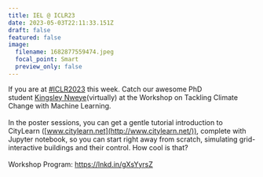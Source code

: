 ```yaml
---
title: IEL @ ICLR23
date: 2023-05-03T22:11:33.151Z
draft: false
featured: false
image:
  filename: 1682877559474.jpeg
  focal_point: Smart
  preview_only: false
---
```

If you are at [\#ICLR2023](https://www.linkedin.com/feed/hashtag/?keywords=iclr2023&highlightedUpdateUrns=urn%3Ali%3Aactivity%3A7058946929690365952) this week. Catch our awesome PhD student [Kingsley Nweye](https://www.linkedin.com/in/ACoAACGlpu4B5_eYff2-tnkBHbBNQYn4GJ_6QY0)(virtually) at the Workshop on Tackling Climate Change with Machine Learning. \
\
In the poster sessions, you can get a gentle tutorial introduction to CityLearn ([www.citylearn.net](http://www.citylearn.net/)), complete with Jupyter notebook, so you can start right away from scratch, simulating grid-interactive buildings and their control. How cool is that?\
\
Workshop Program: <https://lnkd.in/gXsYyrsZ>